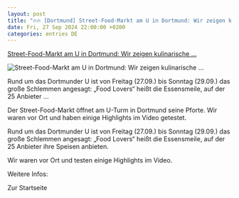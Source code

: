 ```yaml
---
layout: post
title: "🔥🔥 [Dortmund] Street-Food-Markt am U in Dortmund: Wir zeigen kulinarische ..."
date: Fri, 27 Sep 2024 22:00:00 +0200
categories: entries DE
---
```

[Street-Food-Markt am U in Dortmund: Wir zeigen kulinarische ...](https://www.ruhrnachrichten.de/dortmund/street-food-markt-am-u-in-dortmund-wir-zeigen-kulinarische-highlights-im-video-w941921-2001386812/)

![Street-Food-Markt am U in Dortmund: Wir zeigen kulinarische ...](https://www.ruhrnachrichten.de/wp-content/uploads/2024/09/27/16/630_0900_4138358_2b98e74b_33ac_4c3b_ae89_61ade1e9004a-1646x824.jpg)

Rund um das Dortmunder U ist von Freitag (27.09.) bis Sonntag (29.09.) das große Schlemmen angesagt: „Food Lovers“ heißt die Essensmeile, auf der 25 Anbieter ...

Der Street-Food-Markt öffnet am U-Turm in Dortmund seine Pforte. Wir waren vor Ort und haben einige Highlights im Video getestet.

Rund um das Dortmunder U ist von Freitag (27.09.) bis Sonntag (29.09.) das große Schlemmen angesagt: „Food Lovers“ heißt die Essensmeile, auf der 25 Anbieter ihre Speisen anbieten.

Wir waren vor Ort und testen einige Highlights im Video.

Weitere Infos:

Zur Startseite

